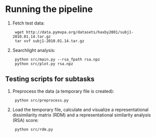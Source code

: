 # Running the pipeline

1. Fetch test data:

        wget http://data.pymvpa.org/datasets/haxby2001/subj1-2010.01.14.tar.gz
        tar xvf subj1-2010.01.14.tar.gz

1. Searchlight analysis:

        python src/main.py --rsa_fpath rsa.npz
        python src/plot.py rsa.npz


## Testing scripts for subtasks

1. Preprocess the data (a temporary file is created):

        python src/preprocess.py

1. Load the temporary file, calculate and visualize
   a representational dissimilarity matrix (RDM)
   and a representational similarity analysis (RSA) score:

        python src/rdm.py
